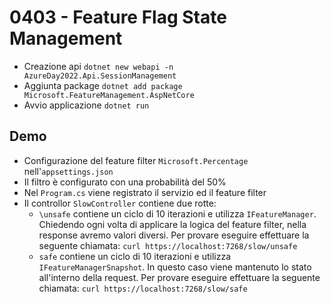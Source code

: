 # 0403 - Feature Flag State Management

- Creazione api `dotnet new webapi -n AzureDay2022.Api.SessionManagement`
- Aggiunta package `dotnet add package Microsoft.FeatureManagement.AspNetCore`
- Avvio applicazione `dotnet run`

## Demo
- Configurazione del feature filter `Microsoft.Percentage` nell'`appsettings.json`
- Il filtro è configurato con una probabilità del 50%
- Nel `Program.cs` viene registrato il servizio ed il feature filter
- Il controllor `SlowController` contiene due rotte:
  - `\unsafe` contiene un ciclo di 10 iterazioni e utilizza `IFeatureManager`. Chiedendo ogni volta di applicare la logica del feature filter, nella response avremo valori diversi.
  Per provare eseguire effettuare la seguente chiamata: `curl https://localhost:7268/slow/unsafe`
  - `safe` contiene un ciclo di 10 iterazioni e utilizza `IFeatureManagerSnapshot`. In questo caso viene mantenuto lo stato all'interno della request.
  Per provare eseguire effettuare la seguente chiamata: `curl https://localhost:7268/slow/safe`